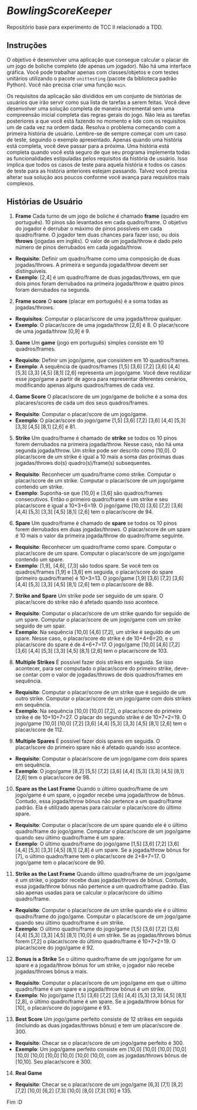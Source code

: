 # _BowlingScoreKeeper_
Repositório base para experimento de TCC II relacionado a TDD.

## Instruções

O objetivo é desenvolver uma aplicação que consegue calcular o placar de um jogo de boliche completo (de apenas um jogador). Não há uma interface gráfica. Você pode trabalhar apenas com classes/objetos e com testes unitários utilizando o pacote `unittesting` (pacote da biblioteca padrão Python). Você não precisa criar uma função `main`.

Os requisitos da aplicação são divididos em um conjunto de histórias de usuários que irão servir como sua lista de tarefas a serem feitas. Você deve desenvolver uma solução completa de maneira incremental sem uma compreensão inicial completa das regras gerais do jogo. Não leia as tarefas posteriores a que você está fazendo no momento e lide com os requisitos um de cada vez na ordem dada. Resolva o problema começando com a primeira história de usuário. Lembre-se de sempre começar com um caso de teste, seguindo o exemplo apresentado. Apenas quando uma história está completa, você deve passar para a próxima. Uma história está completa quando você está seguro de que seu programa implementa todas as funcionalidades estipuladas pelos requisitos da história de usuário. Isso implica que todos os casos de teste para aquela história e todos os casos de teste para as história anteriores estejam passando. Talvez você precisa alterar sua solução aos poucos conforme você avança para requisitos mais complexos.

## Histórias de Usuário

1. **Frame**
Cada turno de um jogo de boliche é chamado **frame** (quadro em português). 10 pinos são levantados em cada quadro/frame. O objetivo do jogador é derrubar o máximo de pinos possíveis em cada quadro/frame. O jogador tem duas chances para fazer isso, ou dois **throws** (jogadas em inglês). O valor de um jogada/throw é dado pelo número de pinos derrubados em cada jogada/throw.
  - **Requisito**: Definir um quadro/frame como uma composição de duas jogadas/throws. A primeira e segunda jogada/throw devem ser distinguíveis.
  - **Exemplo**: [2,4] é um quadro/frame de duas jogadas/throws, em que dois pinos foram derrubados na primeira jogada/throw e quatro pinos foram derrubados na segunda.
  
2. **Frame score**
O **score** (placar em português) é a soma todas as jogadas/throws.
  - **Requisitos**: Computar o placar/score de uma jogada/throw qualquer.
  - **Exemplo**: O placar/score de uma jogada/throw [2,6] é 8. O placar/score de uma jogada/throw [0,9] é 9.
  
3. **Game**
Um **game** (jogo em português) simples consiste em 10 quadros/frames.
  - **Requisito**: Definir um jogo/game, que consistem em 10 quadros/frames.
  - **Exemplo**: A sequência de quadros/frames [1,5] [3,6] [7,2] [3,6] [4,4] [5,3] [3,3] [4,5] [8,1] [2,6] representa um jogo/game. Você deve reutilizar esse jogo/game a partir de agora para representar diferentes cenários, modificando apenas alguns quadros/frames de cada vez.
  
4. **Game Score**
O placar/score de um jogo/game de boliche é a soma dos placares/scores de cada um dos seus quadros/frames.
  - **Requisito**: Computar o placar/score de um jogo/game.
  - **Exemplo**: O placar/score do jogo/game [1,5] [3,6] [7,2] [3,6] [4,4] [5,3] [3,3] [4,5] [8,1] [2,6] é 81.
  
5. **Strike**
Um quadro/frame é chamado de **strike** se todos os 10 pinos forem derrubados na primeira jogada/throw. Nesse caso, não há uma segunda jogada/throw. Um strike pode ser descrito como [10,0]. O placar/score de um strike é igual a 10 mais a soma das próximas duas jogadas/throws do(s) quadro(s)/frame(s) subsequentes.
  - **Requisito**: Reconhecer um quadro/frame como strike. Computar o placar/score de um strike. Computar o placar/score de um jogo/game contendo um strike.
  - **Exemplo**: Suponha-se que [10,0] e [3,6] são quadros/frames consecutivos. Então o primeiro quadro/frame é um strike e seu placar/score é igual a 10+3+6=19. O jogo/game [10,0] [3,6] [7,2] [3,6] [4,4] [5,3] [3,3] [4,5] [8,1] [2,6] tem o placar/score de 94.
  
6. **Spare**
Um quadro/frame é chamado de **spare** se todos os 10 pinos forem derrubados em duas jogadas/throws. O placar/score de um spare é 10 mais o valor da primeira jogada/throw do quadro/frame seguinte.
  - **Requisito**: Reconhecer um quadro/frame como spare. Computar o placar/score de um spare. Computar o placar/score de um jogo/game contendo um spare.
  - **Exemplo**: [1,9], [4,6], [7,3] são todos spare. Se você tem os quadros/frames [1,9] e [3,6] em seguida, o placar/score do spare (primeiro quadro/frame) é 10+3=13. O jogo/game [1,9] [3,6] [7,2] [3,6] [4,4] [5,3] [3,3] [4,5] [8,1] [2,6] tem o placar/score de 88.
  
7. **Strike and Spare**
Um strike pode ser seguido de um spare. O placar/score do strike não é afetado quando isso acontece.
  - **Requisito**: Computar o placar/score de um strike quando for seguido de um spare. Computar o placar/score de um jogo/game com um strike seguido de um spair.
  - **Exemplo**: Na sequência [10,0] [4,6] [7,2], um strike é seguido de um spare. Nesse caso, o placar/score do strike é de 10+4+6=20, e o placar/score do spare é de 4+6+7=17. O jogo/game [10,0] [4,6] [7,2] [3,6] [4,4] [5,3] [3,3] [4,5] [8,1] [2,6] tem o placar/score de 103.
  
8. **Multiple Strikes**
É possível fazer dois strikes em seguida. Se isso acontecer, para ser computado o placar/score do primeiro strike, deve-se contar com o valor de jogadas/throws de dois quadros/frames em sequência.
  - **Requisito**: Computar o placar/score de um strike que é seguido de um outro strike. Computar o placar/score de um jogo/game com dois strikes em sequência.
  - **Exemplo**: Na sequência [10,0] [10,0] [7,2], o placar/score do primeiro strike é de 10+10+7=27. O placar do segundo strike é de 10+7+2=19. O jogo/game [10,0] [10,0] [7,2] [3,6] [4,4] [5,3] [3,3] [4,5] [8,1] [2,6] tem o placar/score de 112.

9. **Multiple Spares**
É possível fazer dois spares em seguida. O placar/score do primeiro spare não é afetado quando isso acontece.
  - **Requisito**: Computar o placar/score de um jogo/game com dois spares em sequência.
  - **Exemplo**: O jogo/game [8,2] [5,5] [7,2] [3,6] [4,4] [5,3] [3,3] [4,5] [8,1] [2,6] tem o placar/score de 98.

10. **Spare as the Last Frame**
Quando o último quadro/frame de um jogo/game é um spare, o jogador recebe uma jogada/throw de bônus. Contudo, essa jogada/throw bônus não pertence a um quadro/frame padrão. Ela é utilizado apenas para calcular o placar/score do último spare.
  - **Requisito**: Computar o placar/score de um spare quando ele é o último quadro/frame do jogo/game. Computar o placar/score de um jogo/game quando seu último quadro/frame é um spare.
  - **Exemplo**: O último quadro/frame do jogo/game [1,5] [3,6] [7,2] [3,6] [4,4] [5,3] [3,3] [4,5] [8,1] [2,8] é um spare. Se a jogada/throw bônus for [7], o último quadro/frame tem o placar/score de 2+8+7=17. O jogo/game tem o placar/score de 90.
  
11. **Strike as the Last Frame**
Quando último quadro/frame de um jogo/game é um strike, o jogador recebe duas jogadas/throws de bônus. Contudo, essa jogada/throw bônus não pertence a um quadro/frame padrão. Elas são apenas usadas para se calcular o placar/score do último quadro/frame.
  - **Requisito**: Computar o placar/score de um strike quando ele é o último quadro/frame do jogo/game. Computar o placar/score de um jogo/game quando seu último quadro/frame é um strike.
  - **Exemplo**: O último quadro/frame do jogo/game [1,5] [3,6] [7,2] [3,6] [4,4] [5,3] [3,3] [4,5] [8,1] [10,0] é um strike. Se as jogadas/throws bônus forem [7,2] o placar/score do último quadro/frame é 10+7+2=19. O placar/score do jogo/game é 92.

12. **Bonus is a Strike**
Se o último quadro/frame de um jogo/game for um spare e a jogada/throw bônus for um strike, o jogador não recebe jogadas/throws bônus a mais.
  - **Requisito**: Computar o placar/score de um jogo/game em que o último quadro/frame é um spare e a jogada/throw bônus é um strike.
  - **Exemplo**: No jogo/game [1,5] [3,6] [7,2] [3,6] [4,4] [5,3] [3,3] [4,5] [8,1] [2,8], o último quadro/frame é um spare. Se a jogada/throw bônus for [10], o placar/score do jogo/game é 93.
  
13. **Best Score**
Um jogo/game perfeito consiste de 12 strikes em seguida (incluindo as duas jogadas/throws bônus) e tem um placar/score de 300.
  - **Requisito**: Checar se o placar/score de um jogo/game perfeito é 300.
  - **Exemplo**: Um jogo/game perfeito consiste em [10,0] [10,0] [10,0] [10,0] [10,0] [10,0] [10,0] [10,0] [10,0] [10,0], com as jogadas/throws bônus de [10,10]. Seu placar/score é 300.

14. **Real Game**
  - **Requisito**: Checar se o placar/score de um jogo/game [6,3] [7,1] [8,2] [7,2] [10,0] [6,2] [7,3] [10,0] [8,0] [7,3] [10] é 135.

Fim :D
